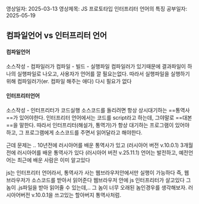 영상일자: 2025-03-13
영상제목: JS 프로토타입 인터프리터 언어의 특징
공부일자: 2025-05-19

## 컴파일언어 vs 인터프리터 언어

#### 컴파일언어
소스작성 - 컴파일러가 컴파일 - 빌드 - 실행파일
컴파일러가 있기때문에 결과파일이 하나의 실행파일로 나오고, 사용자가 언어를 깔 필요는없다.
따라서 실행파일을 실행하기위해 컴파일러가(er. 컴파일 해주는 애다) 다시 필요가 없다

#### 인터프리터언어
소스작성 - 인터프리터가 코드실행
소스코드를 돌리려면 항상 상시대기하는 ==통역사==가 있어야한다.
인터프리터 언어에서는 코드를 script라고 하는데,  그야말로 ==대본==을 말한다.
따라서 인터프리터(해설가, 통역가)가 항상 대기하는 프로그램이 있어야하고, 그 프로그램에게 소스코드를 주면서 읽어달라고 해야한다.

근데 문제는 ..
10년전에 러시아어를 배운 통역사가 있고 (러시아어 버전 v.10.0.1)
3개월 전에 러시아어를 배운 통역사가 있다 (러시아어 버전 v.25.11.1)
언어는 발전하고, 예전언어는 최근에 배운 사람은 이미 알고있다

js는 인터프리터 언어라서, 통역사가 사는 웹브라우저안에서만 실행이 가능하다
즉, 웹브라우저가 소스코드를 받아서 읽어준다
웹브라우저 안에 js 인터프리터가 살고있다
그 놈이 .js파일을 받아 읽어줄 수 있는데,..
그 놈이 너무 오래된 놈인경우를 생각해보자. 러시아어버전 v.10.0.1을 쓰고있는 할아버지 통역사처럼.



